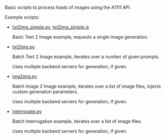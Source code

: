 Basic scripts to process loads of images using the A1111 API.

Example scripts:
* [txt2img_simple.py](examples/txt2img_simple.py), [txt2img_simple.js](examples/txt2img_simple.js)

  Basic Text 2 Image example, requests a single image generation.

* [txt2img.py](examples/txt2img.py)

  Batch Text 2 Image example, iterates over a number of given prompts.
  
  Uses multiple backend servers for generation, if given.

* [img2img.py](examples/img2img.py)

  Batch Image 2 Image example, iterates over a list of image files, injects custom generation parameters.
  
  Uses multiple backend servers for generation, if given.

* [interrogate.py](examples/interrogate.py)

  Batch Interrogation example, iterates over a list of image files.

  Uses multiple backend servers for generation, if given.